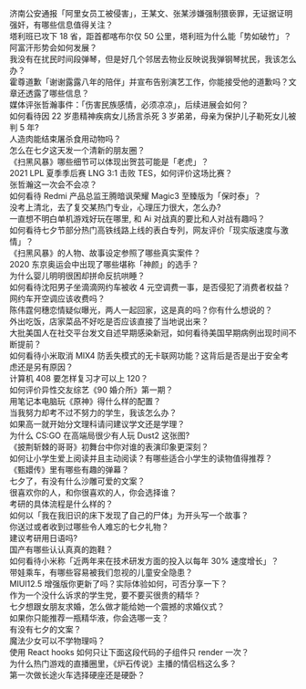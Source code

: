 济南公安通报「阿里女员工被侵害」，王某文、张某涉嫌强制猥亵罪，无证据证明强奸，有哪些信息值得关注？  
塔利班已攻下 18 省，距首都喀布尔仅 50 公里，塔利班为什么能「势如破竹」？阿富汗形势会如何发展？  
我没有在扰民时间段弹琴，但是好几个邻居去物业反映说我弹钢琴扰民，我该怎么办？  
霍尊道歉「谢谢露露八年的陪伴」并宣布告别演艺工作，你能接受他的道歉吗？文章还透露了哪些信息？  
媒体评张哲瀚事件：「伤害民族感情，必须凉凉」，后续进展会如何？  
如何看待因 22 岁患精神疾病女儿扬言杀死 3 岁弟弟，母亲为保护儿子勒死女儿被判 5 年?  
人造肉能结束屠杀食用动物吗？  
怎么在七夕这天发一个清新的朋友圈？  
《扫黑风暴》哪些细节可以体现出贺芸可能是「老虎」？  
2021 LPL 夏季季后赛 LNG 3:1 击败 TES，如何评价这场比赛？  
张哲瀚这一次会不会凉？  
如何看待 Redmi 产品总监王腾暗讽荣耀 Magic3 至臻版为「保时泰」？  
没考上清北，去了复交某热门专业，心理压力很大，怎么办?  
一直想不明白单机游戏好玩在哪里, 和 Ai 对战真的要比和人对战有趣吗？  
如何看待七夕节部分热门高铁线路上线的表白专列，网友评价「现实版速度与激情」？  
《扫黑风暴》的人物、故事设定参照了哪些真实案件？  
2020 东京奥运会中出现了哪些堪称「神颜」的选手？  
为什么婴儿明明很困却拼命反抗哄睡？  
如何看待沈阳男子坐滴滴网约车被收 4 元空调费一事，是否侵犯了消费者权益？网约车开空调应该收费吗？  
陈伟霆何穗恋情疑似曝光，两人一起回家，这是真的吗？你有什么想说的？  
外出吃饭，店家菜品不好吃是否应该直接了当地说出来？  
大批美国人在社交平台发文自述早期感染新冠，如何看待美国早期病例出现时间不断提前？  
如何看待小米取消 MIX4 防丢失模式的无卡联网功能？这背后是否是出于安全考虑还是另有原因？  
计算机 408 要怎样复习才可以上 120？  
如何评价异性交友综艺《90 婚介所》第一期？  
用笔记本电脑玩《原神》得什么样的配置？  
当我努力却考不过不努力的学生，我该怎么办？  
如果高一就开始分文理科请问建议学文还是学理？  
为什么 CS:GO 在高端局很少有人玩 Dust2 这张图?  
《披荆斩棘的哥哥》初舞台中你对谁的表演印象更深刻？  
如何让小学生爱上阅读并且主动阅读？有哪些适合小学生的读物值得推荐？  
《甄嬛传》里有哪些有趣的弹幕？  
七夕了，有没有什么沙雕可爱的文案？  
很喜欢你的人，和你很喜欢的人，你会选择谁？  
考研的具体流程是什么样的？  
如何以「我在我旧识的床下发现了自己的尸体」为开头写一个故事？  
你送过或者收到过哪些令人难忘的七夕礼物？  
建议考研用日语吗?  
国产有哪些认认真真的跑鞋？  
如何看待小米称「近两年来在技术研发方面的投入以每年 30% 速度增长」？  
带娃乘车，有哪些容易被我们忽视的儿童安全隐患？  
MIUI12.5 增强版你更新了吗？实际体验如何，可否分享一下？  
作为一个没什么诉求的学生党，要不要买很贵的精华？  
七夕想跟女朋友求婚，怎么做才能给她一个震撼的求婚仪式？  
如果你只能推荐一瓶精华液，你会选哪一支？  
有没有七夕的文案？  
魔法少女可以不学物理吗？  
使用 React hooks 如何只让下面这段代码的子组件只 render 一次？  
为什么热门游戏的直播圈里，《炉石传说》主播的情侣档这么多？  
第一次做长途火车选择硬座还是硬卧？  
